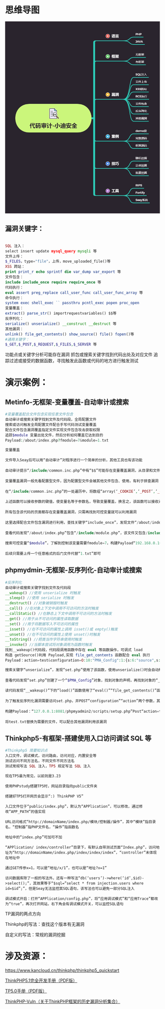 # 思维导图

![](image53/0.png)

## 漏洞关键字：

```php

SQL 注入：
select insert update mysql_query mysqli 等
文件上传：
$_FILES，type="file"，上传，move_uploaded_file()等
XSS 跨站：
print print_r echo sprintf die var_dump var_export 等
文件包含：
include include_once require require_once 等
代码执行：
eval assert preg_replace call_user_func call_user_func_array 等
命令执行：
system exec shell_exec `` passthru pcntl_exec popen proc_open
变量覆盖：
extract() parse_str() importrequestvariables() $$等
反序列化：
serialize() unserialize() __construct __destruct 等
其他漏洞：
unlink() file_get_contents() show_source() file() fopen()等
#通用关键字：
$_GET,$_POST,$_REQUEST,$_FILES,$_SERVER 等
```

功能点或关键字分析可能存在漏洞
抓包或搜索关键字找到代码出处及对应文件
追踪过滤或接受的数据函数，寻找触发此函数或代码的地方进行触发测试

# 演示案例：

##  Metinfo-无框架-变量覆盖-自动审计或搜索

```php
#变量覆盖配合文件包含实现任意文件包含
自动审计或搜索关键字找到文件及代码段，全局配置文件
搜索或访问触发全局配置文件配合手写代码测试变量覆盖
配合文件包含漏洞覆盖指定文件实现文件包含攻击获取权限
追踪$module 变量出处文件，然后分析如何覆盖它达到目的
Payload:/about/index.php?fmodule=7&module=1.txt
```

```php
变量覆盖

文件导入Seay后可以用“自动审计”对程序进行一个简单的分析，其他工具也有该功能

自动审计提示“/include/common.inc.php”中有“$$”可能存在变量覆盖漏洞，从目录和文件名推断该文件应该是配置文件

变量覆盖漏洞一般先看配置型文件，因为配置型文件会被其他文件包含、使用，有利于排查漏洞

在“/include/common.inc.php”的一处遍历中，将数组“array(‘_COOKIE’,’_POST’,’_GET’)”的键值依次赋给“$_request”，比如“$_request”等于“_COOKIE”，那么“$$_request”也就等于“$_COOKIE”

上述函数可以接收参数的键值，使变量名等于参数名，导致变量覆盖，换言之，该函数可以接收对任意变量的赋值

所有包含该代码的页面都存在变量覆盖漏洞，只需再找到可控变量就可以利用漏洞

这里选择配合文件包含漏洞进行利用，查找关键字“include_once”，发现文件“/about/index.php”存在可控变量“$module”

查看代码发现“/about/index.php”包含“/include/module.php”，该文件又包含/include/common.inc.php”，漏洞存在

搜索可控变量“$module”，了解到控制该变量需要fmodule=7，构建Payload“192.168.0.101.9009/about/index.php?fmodule=7&module=1.txt”

后续只需要上传一个任意格式的后门文件代替“1.txt”即可 
```



##  phpmydmin-无框架-反序列化-自动审计或搜索

```php
#反序列化
自动审计或搜索关键字找到文件及代码段
__wakeup() //使用 unserialize 时触发
__sleep() //使用 serialize 时触发
__destruct() //对象被销毁时触发
__call() //在对象上下文中调用不可访问的方法时触发
__callStatic() //在静态上下文中调用不可访问的方法时触发
__get() //用于从不可访问的属性读取数据
__set() //用于将数据写入不可访问的属性
__isset() //在不可访问的属性上调用 isset()或 empty()触发
__unset() //在不可访问的属性上使用 unset()时触发
__toString() //把类当作字符串使用时触发
__invoke() //当脚本尝试将对象调用为函数时触发
找到__wakeup()代码段，代码段调用函数中存在 eval 等函数操作，可调式 load
构造 getSource()利用 Payload,实现 file_get_contents 函数配合 eval 执行
Payload：action=test&configuration=O:10:"PMA_Config":1:{s:6:"source",s:11:"d:/test.txt";}
```



```php
搜索关键字“unserialize”，发现“set.php”使用了该函数，使用unserialize()时会自动触发对象的__wakeup()

查看代码发现“set.php”创建了一个“$PMA_Config”对象，找到对象的声明，再找到对象的“__wakeup()”方法

读代码发现“__wakeup()”下的“load()”函数使用了“eval()”“file_get_contents()”函数，存在文件读取操作

为了触发反序列化漏洞需要访问set.php，并POST“configuration”“action”两个参数，其中“action”不等于“clear”，“configuration”则等于序列化的“$PMA_Config”对象，对象的值为“test.txt”

构建Payload：“127.0.0.1:8081/phpmyadmin2/scripts/setup.php”Post“action=test&configuration=O:10:"PMA_Config":1:{s:6:"source",s:11:"d:/test.txt";}”

将test.txt替换为需要的文件，可以配合其他漏洞利用该漏洞 
```



##  Thinkphp5-有框架-搭建使用入口访问调试 SQL 等

```php
#Thinkphp5 简要知识点
入口文件，调试模式，访问路由，访问对应，内置安全等
测试访问不同方法名，不同文件不同方法名
测试常规写法 SQL 注入，TP5 规定写法 SQL 注入
```

```
现在TP5最为常见，以前则是3.23

使用PHPstudy搭建TP5时，网站目录指向public文件夹

搭建好TP5打开网页会显示“:) ThinkPHP V5”

入口文件位于“public/index.php”，默认为“APPlication”，可以修改，通过修改“APP_PATH”的值实现

URL访问格式“http://domainName/index.php/模块/控制器/操作”，其中“模块”指目录名，“控制器”指PHP文件名，“操作”指函数名

地址中的“index.php”可加可不加

“APPlication/ index/controller”目录下，有默认自带测试页面“Index.php”，访问地址为“http://domainName/index.php/index/index/index”，“controller”未体现在地址中

通过GET传参x=1，可以是“地址/x/1”，也可以是“地址?x=1”

访问数据库除了一般的写法外，还有一种写法“db(‘users’)->where(‘id’,$id)->select();”，其效果等于“$sql=”select * from injection.users where id=$id”;”，但是Seay无法监控其SQL语句，该写法也可以避免一部分SQL注入

调试模式开启：打开“APPlication/config.php”，将“应用调试模式”和“应用Trace”都改为“true”，再次打开网站，右下角会有调试模式开关，可以监控SQL语句 
```





TP漏洞的两点方向

Thinkphp的写法：查找这个版本有无漏洞

自定义的写法：常规的漏洞挖掘

# 涉及资源：

https://www.kancloud.cn/thinkphp/thinkphp5_quickstart

[ThinkPHP5.1完全开发手册（PDF版）](https://www.php.cn/xiazai/shouce/1502)

[TP5.0手册（PDF版）]( https://www.php.cn/xiazai/shouce/88)   

[ThinkPHP-Vuln（关于ThinkPHP框架的历史漏洞分析集合）](https://github.com/Mochazz/ThinkPHP-Vuln )



